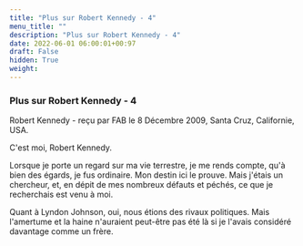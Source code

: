 ```yaml
---
title: "Plus sur Robert Kennedy - 4"
menu_title: ""
description: "Plus sur Robert Kennedy - 4"
date: 2022-06-01 06:00:01+00:97
draft: False
hidden: True
weight:
---
```

### Plus sur Robert Kennedy - 4

Robert Kennedy - reçu par FAB le 8 Décembre 2009, Santa Cruz, Californie, USA.

C'est moi, Robert Kennedy.

Lorsque je porte un regard sur ma vie terrestre, je me rends compte, qu'à bien des égards, je fus ordinaire. Mon destin ici le prouve. Mais j'étais un chercheur, et, en dépit de mes nombreux défauts et péchés, ce que je recherchais est venu à moi.

Quant à Lyndon Johnson, oui, nous étions des rivaux politiques. Mais l'amertume et la haine n'auraient peut-être pas été là si je l'avais considéré davantage comme un frère.
